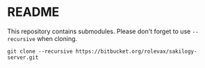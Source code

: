 # README

This repository contains submodules. 
Please don't forget to use `--recursive` when cloning. 

```
git clone --recursive https://bitbucket.org/rolevax/sakilogy-server.git
```

